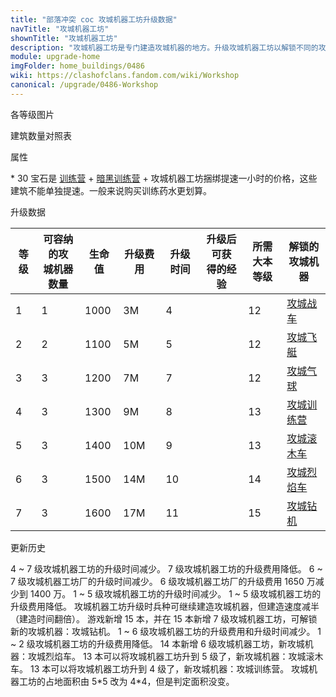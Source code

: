 ```yaml
---
title: "部落冲突 coc 攻城机器工坊升级数据"
navTitle: "攻城机器工坊"
shownTitle: "攻城机器工坊"
description: "攻城机器工坊是专门建造攻城机器的地方。升级攻城机器工坊以解锁不同的攻城机器！"
module: upgrade-home
imgFolder: home_buildings/0486
wiki: https://clashofclans.fandom.com/wiki/Workshop
canonical: /upgrade/0486-Workshop
---
```


<UnitInfo :folder="$frontmatter.imgFolder" imgSrc="Workshop7.png" :imgAlt="$frontmatter.navTitle" :description="$frontmatter.description" :isSmallImg="true" />

<SmallTitle>各等级图片</SmallTitle>

<Panel>
    <UnitImgGroup :folder="$frontmatter.imgFolder">
        <UnitImg imgTitle="1 级" imgSrc="Workshop1.png" />
        <UnitImg imgTitle="2 级" imgSrc="Workshop2.png" />
        <UnitImg imgTitle="3 级" imgSrc="Workshop3.png" />
        <UnitImg imgTitle="4 级" imgSrc="Workshop4.png" />
        <UnitImg imgTitle="5 级" imgSrc="Workshop5.png" />
        <UnitImg imgTitle="6 级" imgSrc="Workshop6.png" />
        <UnitImg imgTitle="7 级" imgSrc="Workshop7.png" />
    </UnitImgGroup>
</Panel>

<SmallTitle>建筑数量对照表</SmallTitle>

<BuildingNum>
    <BuildingNumRow title="大本等级" num="1 - 11, 12 - 16" />
    <BuildingNumRow title="建筑数量" num="     0,       1" />
</BuildingNum>

<SmallTitle>属性</SmallTitle>

<UnitProperties>
    <UnitProperty pKey="占地面积" pValue="4×4" />
    <UnitProperty pKey="判定面积" pValue="4×4" :isJudgeSquare="true" />
    <UnitProperty pKey="提速所需宝石数" pValue="30<sup>*</sup>" />
</UnitProperties>

\* 30 宝石是 [训练营](/upgrade/0481-Barracks) + [暗黑训练营](/upgrade/0482-Dark-Barracks) + 攻城机器工坊捆绑提速一小时的价格，这些建筑不能单独提速。一般来说购买训练药水更划算。

<SmallTitle>升级数据</SmallTitle>

<script setup>
const tableExtraInfo = [
    {
        "column": 3,
        "type": "cost",
        "gpClass": "building",
        "icon": "Elixir"
    },
    {
        "column": 4,
        "type": "time",
        "gpClass": "building"
    },
    {
        "column": 5,
        "type": "exp",
        "icon": "Exp"
    }
];
</script>

<UnitTable :tableExtraInfo="tableExtraInfo">

| 等级 |可容纳的攻<br>城机器数量| 生命值 | 升级费用 | 升级时间 |升级后可获<br>得的经验|所需<br>大本等级|解锁的<br>攻城机器|
| ---- |          ---         |   --- |    ---   |   ---   |         ---        |       ---     |        ----     |
|   1  |           1          |  1000 |     3M   |    4    |                    |       12      |<a href="/upgrade/0240-Wall-Wrecker">攻城战车</a>|
|   2  |           2          |  1100 |     5M   |    5    |                    |       12      |<a href="/upgrade/0241-Battle-Blimp">攻城飞艇</a>|
|   3  |           3          |  1200 |     7M   |    7    |                    |       12      |<a href="/upgrade/0242-Stone-Slammer">攻城气球</a>|
|   4  |           3          |  1300 |     9M   |    8    |                    |       13      |<a href="/upgrade/0243-Siege-Barracks">攻城训练营</a>|
|   5  |           3          |  1400 |    10M   |    9    |                    |       13      |<a href="/upgrade/0244-Log-Launcher">攻城滚木车</a>|
|   6  |           3          |  1500 |    14M   |   10    |                    |       14      |<a href="/upgrade/0245-Flame-Flinger">攻城烈焰车</a>|
|   7  |           3          |  1600 |    17M   |   11    |                    |       15      |<a href="/upgrade/0246-Battle-Drill">攻城钻机</a>|
</UnitTable>

<SmallTitle>更新历史</SmallTitle>

<Timeline>
    <TimelineItem date="2024/06/18">
        <TimelineRow>4 ~ 7 级攻城机器工坊的升级时间减少。</TimelineRow>
        <TimelineRow>7 级攻城机器工坊的升级费用降低。</TimelineRow>
    </TimelineItem>
    <TimelineItem date="2023/12/12">
        <TimelineRow>6 ~ 7 级攻城机器工坊厂的升级时间减少。</TimelineRow>
        <TimelineRow>6 级攻城机器工坊厂的升级费用 1650 万减少到 1400 万。</TimelineRow>
    </TimelineItem>
    <TimelineItem date="2023/06/12">
        <TimelineRow>1 ~ 5 级攻城机器工坊的升级时间减少。</TimelineRow>
        <TimelineRow>1 ~ 5 级攻城机器工坊的升级费用降低。</TimelineRow>
    </TimelineItem>
    <TimelineItem date="2022/10/10">
        <TimelineRow>攻城机器工坊升级时兵种可继续建造攻城机器，但建造速度减半（建造时间翻倍）。</TimelineRow>
        <TimelineRow>游戏新增 15 本，并在 15 本新增 7 级攻城机器工坊，可解锁新的攻城机器：攻城钻机。</TimelineRow>
        <TimelineRow>1 ~ 6 级攻城机器工坊的升级费用和升级时间减少。</TimelineRow>
    </TimelineItem>
    <TimelineItem date="2021/12/09">
        <TimelineRow>1 ~ 2 级攻城机器工坊的升级费用降低。</TimelineRow>
        <TimelineRow>14 本新增 6 级攻城机器工坊，新攻城机器：攻城烈焰车。</TimelineRow>
    </TimelineItem>
    <TimelineItem date="2020/12/07">
        <TimelineRow>13 本可以将攻城机器工坊升到 5 级了，新攻城机器：攻城滚木车。</TimelineRow>
    </TimelineItem> 
        <TimelineItem date="2019/04/02">
        <TimelineRow>13 本可以将攻城机器工坊升到 4 级了，新攻城机器：攻城训练营。</TimelineRow>
        <TimelineRow>攻城机器工坊的占地面积由 5*5 改为 4*4，但是判定面积没变。</TimelineRow>
    </TimelineItem>    
    <TimelineItem :historyBottom="true" />
</Timeline>